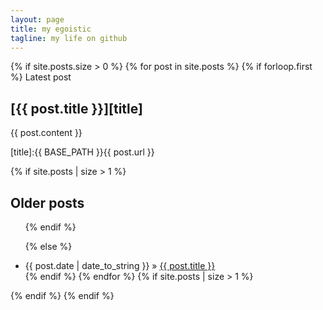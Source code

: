 ```yaml
---
layout: page
title: my egoistic
tagline: my life on github
---
```


{% if site.posts.size > 0 %}
{% for post in site.posts %}
{% if forloop.first %} 
<span class="label success">Latest post</span>

## [{{ post.title }}][title]

{{ post.content }}

[title]:{{ BASE_PATH }}{{ post.url }}

{% if site.posts | size > 1 %}
<h2>Older posts</h2>
<ul>
{% endif %}

{% else %}
<li><span class="label notice">{{ post.date | date_to_string }}</span> &raquo; <a href="{{ BASE_PATH }}{{ post.url }}">{{ post.title }}</a></li>
{% endif %}
{% endfor %}
{% if site.posts | size > 1 %}
</ul>
{% endif %}
{% endif %}
